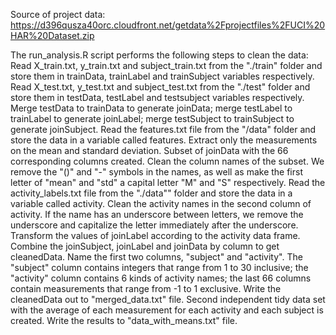 Source of project data:
https://d396qusza40orc.cloudfront.net/getdata%2Fprojectfiles%2FUCI%20HAR%20Dataset.zip

The run_analysis.R script performs the following steps to clean the data:
Read X_train.txt, y_train.txt and subject_train.txt from the "./train" folder and store them in trainData, trainLabel and trainSubject variables respectively.
Read X_test.txt, y_test.txt and subject_test.txt from the "./test" folder and store them in testData, testLabel and testsubject variables respectively.
Merge testData to trainData to generate joinData; merge testLabel to trainLabel to generate joinLabel; merge testSubject to trainSubject to generate joinSubject.
Read the features.txt file from the "/data" folder and store the data in a variable called features. Extract only the measurements on the mean and standard deviation. Subset of joinData with the 66 corresponding columns created.
Clean the column names of the subset. We remove the "()" and "-" symbols in the names, as well as make the first letter of "mean" and "std" a capital letter "M" and "S" respectively.
Read the activity_labels.txt file from the "./data"" folder and store the data in a variable called activity.
Clean the activity names in the second column of activity. If the name has an underscore between letters, we remove the underscore and capitalize the letter immediately after the underscore.
Transform the values of joinLabel according to the activity data frame.
Combine the joinSubject, joinLabel and joinData by column to get cleanedData. Name the first two columns, "subject" and "activity". The "subject" column contains integers that range from 1 to 30 inclusive; the "activity" column contains 6 kinds of activity names; the last 66 columns contain measurements that range from -1 to 1 exclusive.
Write the cleanedData out to "merged_data.txt" file.
Second independent tidy data set with the average of each measurement for each activity and each subject is created. 
Write the results to "data_with_means.txt" file.